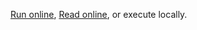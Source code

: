 [Run online](https://mybinder.org/v2/gh/rmlarose/QuIC-Seminar/master?filepath=fall2019%2F02intr-part1), [Read online](https://nbviewer.jupyter.org/github/rmlarose/QuIC-Seminar/blob/master/fall2019/02intro-part1/QuIC_intro_to_qiskit_and_math_review-part1.ipynb), or execute locally.
